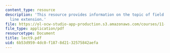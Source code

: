 ```yaml
---
content_type: resource
description: 'This resource provides information on the topic of field trip: green
  line extension.'
file: https://ol-ocw-studio-app-production.s3.amazonaws.com/courses/11-027-city-to-city-comparing-researching-and-writing-about-cities-spring-2006/6b53d9594dc0f1878d2132575842aefa_lect9.pdf
file_type: application/pdf
resourcetype: Document
title: lect9.pdf
uid: 6b53d959-4dc0-f187-8d21-32575842aefa
---
```

